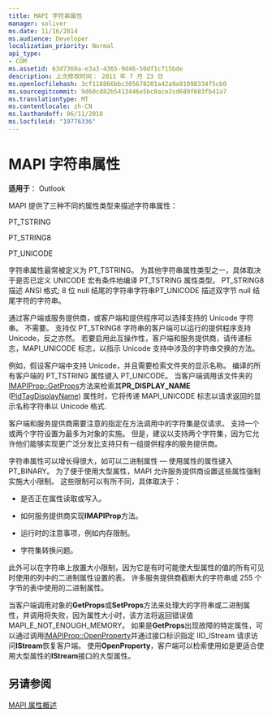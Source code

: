 ```yaml
---
title: MAPI 字符串属性
manager: soliver
ms.date: 11/16/2014
ms.audience: Developer
localization_priority: Normal
api_type:
- COM
ms.assetid: 63d7360a-e3a3-4365-9d46-50df1c715bde
description: 上次修改时间： 2011 年 7 月 23 日
ms.openlocfilehash: 3cf118866bbc305678201a42a9a91998334f5cb0
ms.sourcegitcommit: 9d60cd82b5413446e5bc8ace2cd689f683fb41a7
ms.translationtype: MT
ms.contentlocale: zh-CN
ms.lasthandoff: 06/11/2018
ms.locfileid: "19776336"
---
```

# <a name="mapi-string-properties"></a>MAPI 字符串属性

  
  
**适用于**： Outlook 
  
MAPI 提供了三种不同的属性类型来描述字符串属性：
  
PT_TSTRING
  
PT_STRING8
  
PT_UNICODE
  
字符串属性最常被定义为 PT_TSTRING。 为其他字符串属性类型之一，具体取决于是否已定义 UNICODE 宏有条件地编译 PT_TSTRING 属性类型。 PT_STRING8 描述 ANSI 格式; 8 位 null 结尾的字符串字符串PT_UNICODE 描述双字节 null 结尾字符的字符串。 
  
通过客户端或服务提供商，或客户端和提供程序可以选择支持的 Unicode 字符串。 不需要。 支持仅 PT_STRING8 字符串的客户端可以运行的提供程序支持 Unicode，反之亦然。 若要启用此互操作性，客户端和服务提供商，请传递标志，MAPI_UNICODE 标志，以指示 Unicode 支持中涉及的字符串交换的方法。 
  
例如，假设客户端中支持 Unicode，并且需要检索文件夹的显示名称。 编译的所有客户端的 PT_TSTRING 属性键入 PT_UNICODE。 当客户端调用该文件夹的[IMAPIProp::GetProps](imapiprop-getprops.md)方法来检索其**PR_DISPLAY_NAME** ([PidTagDisplayName](pidtagdisplayname-canonical-property.md)) 属性时，它将传递 MAPI_UNICODE 标志以请求返回的显示名称字符串以 Unicode 格式. 
  
客户端和服务提供商需要注意的指定在方法调用中的字符集是仅请求。 支持一个或两个字符设置为最多为对象的实施。 但是，建议以支持两个字符集，因为它允许他们能够实现更广泛分发比支持只有一组提供程序的服务提供商。 
  
字符串属性可以增长得很大，如可以二进制属性 — 使用属性的属性键入 PT_BINARY。 为了便于使用大型属性，MAPI 允许服务提供商设置这些属性强制实施大小限制。 这些限制可以有所不同，具体取决于：
  
- 是否正在属性读取或写入。
    
- 如何服务提供商实现**IMAPIProp**方法。 
    
- 运行时的注意事项，例如内存限制。
    
- 字符集转换问题。 
    
此外可以在字符串上放置大小限制，因为它是有时可能使大型属性的值的所有可见时使用的列中的二进制属性设置的表。 许多服务提供商截断大的字符串或 255 个字节的表中使用的二进制属性。 
  
当客户端调用对象的**GetProps**或**SetProps**方法来处理大的字符串或二进制属性，并调用将失败，因为属性大小时，该方法将返回错误值 MAPI_E_NOT_ENOUGH_MEMORY。 如果是**GetProps**出现故障的特定属性，可以通过调用[IMAPIProp::OpenProperty](imapiprop-openproperty.md)并通过接口标识指定 IID_IStream 请求访问**IStream**恢复客户端。 使用**OpenProperty**，客户端可以检索使用如是更适合使用大型属性的**IStream**接口的大型属性。 
  
## <a name="see-also"></a>另请参阅



[MAPI 属性概述](mapi-property-overview.md)

